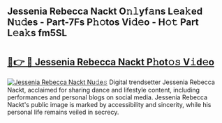 ## Jessenia Rebecca Nackt O𝚗𝚕yf𝚊ns L𝚎a𝚔ed N𝚞𝚍es - Part-7Fs P𝚑𝚘tos Vi𝚍𝚎o - H𝚘𝚝 Part L𝚎a𝚔s fm5SL

# <h2><a href="http://kf7czp3.oniu.top/?m=Jessenia+Rebecca+Nackt">🔗👉 🔴 Jessenia Rebecca Nackt P𝚑ot𝚘𝚜 V𝚒d𝚎o</a></h2>

[![Jessenia Rebecca Nackt Nu𝚍e𝚜](https://i.imgur.com/0qMVB7G.gif)](http://kf7czp3.oniu.top/?m=Jessenia+Rebecca+Nackt)
Digital trendsetter Jessenia Rebecca Nackt, acclaimed for sharing dance and lifestyle content, including performances and personal blogs on social media. Jessenia Rebecca Nackt's public image is marked by accessibility and sincerity, while his personal life remains veiled in secrecy.  
